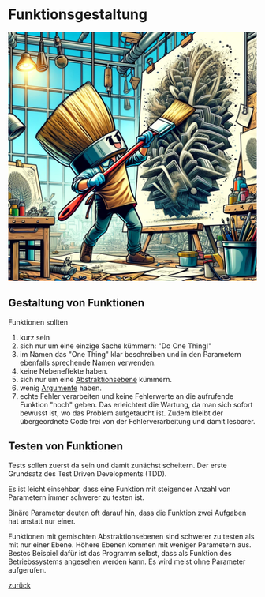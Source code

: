 # Funktionsgestaltung

![Funktionsgestaltung](../clean_code/pictures/Sculpuring.jpg)

## Gestaltung von Funktionen

Funktionen sollten

1. kurz sein
2. sich nur um eine einzige Sache kümmern: "Do One Thing!"
3. im Namen das "One Thing" klar beschreiben und in den Parametern ebenfalls sprechende Namen verwenden.
4. keine Nebeneffekte haben.
5. sich nur um eine [Abstraktionsebene](../Abstraktionsebene) kümmern.
6. wenig [Argumente](../Funktionsparameter) haben.
7. echte Fehler verarbeiten und keine Fehlerwerte an die aufrufende Funktion "hoch" geben. Das erleichtert
   die Wartung, da man sich sofort bewusst ist, wo das Problem aufgetaucht ist. Zudem bleibt der übergeordnete Code frei
   von der Fehlerverarbeitung und damit lesbarer.

## Testen von Funktionen

Tests sollen zuerst da sein und damit zunächst scheitern.
Der erste Grundsatz des Test Driven Developments (TDD).

Es ist leicht einsehbar, dass eine Funktion mit steigender Anzahl von Parametern immer schwerer zu testen ist.

Binäre Parameter deuten oft darauf hin, dass die Funktion zwei Aufgaben hat anstatt nur einer.

Funktionen mit gemischten Abstraktionsebenen sind schwerer zu testen als mit nur einer Ebene. Höhere Ebenen kommen mit
weniger Parametern aus. Bestes Beispiel dafür ist das Programm selbst, dass als Funktion des Betriebssystems angesehen
werden kann. Es wird meist ohne Parameter aufgerufen.

[zurück](../TheGoodPractices)